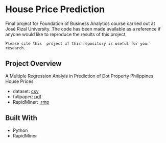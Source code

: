 # House Price Prediction
Final project for Foundation of Business Analytics course carried out at José Rizal University. The code has been made available as a reference if anyone would like to reproduce the results of this project.

```Please cite this  project if this repository is useful for your research.```

## Project Overview
A Multiple Regression Analyis in Prediction of Dot Property Philippines House Prices

* dataset: [csv](v2Housing-Prices-Dotproperty-PH-2020-2022-1k.csv)
* fullpaper: [pdf](fullpaper/house-price-prediction.pdf)
* RapidMiner: [.rmp](newHousePricePreed.rmp)

## Built With
* Python
* RapidMiner

